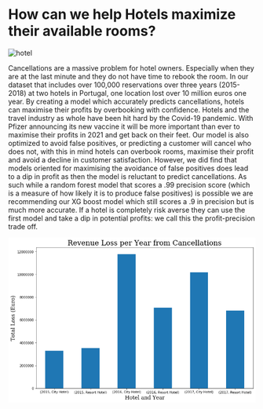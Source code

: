 # How can we help Hotels maximize their available rooms?
![hotel](https://www.thehotelguru.com/_images/f0/30/f030e43b7ede4f4bc74c7332ae2d3711/portugal-s1180x560.jpg)

Cancellations are a massive problem for hotel owners. Especially when they are at the last minute and they do not have time to rebook the room. In our dataset that includes over 100,000 reservations over three years (2015-2018) at two hotels in Portugal, one location lost over 10 million euros one year. By creating a model which accurately predicts cancellations, hotels can maximise their profits by overbooking with confidence. Hotels and the travel industry as whole have been hit hard by the Covid-19 pandemic. With Pfizer announcing its new vaccine it will be more important than ever to maximise their profits in 2021 and get back on their feet. Our model is also optimized to avoid false positives, or predicting a customer will cancel who does not, with this in mind hotels can overbook rooms, maximise their profit and avoid a decline in customer satisfaction. However, we did find that models oriented for maximising the avoidance of false positives does lead to a dip in profit as then the model is reluctant to predict cancellations. As such while a random forest model that scores a .99 precision score (which is a measure of how likely it is to produce false positives) is possible we are recommending our XG boost model which still scores a .9 in precision but is much more accurate. If a hotel is completely risk averse they can use the first model and take a dip in potential profits: we call this the profit-precision trade off. 


![Revenue Loss](https://github.com/acoco10/Hotel-Cancellation-Model/blob/main/images/Revenue_Loss_per_Year.png)

